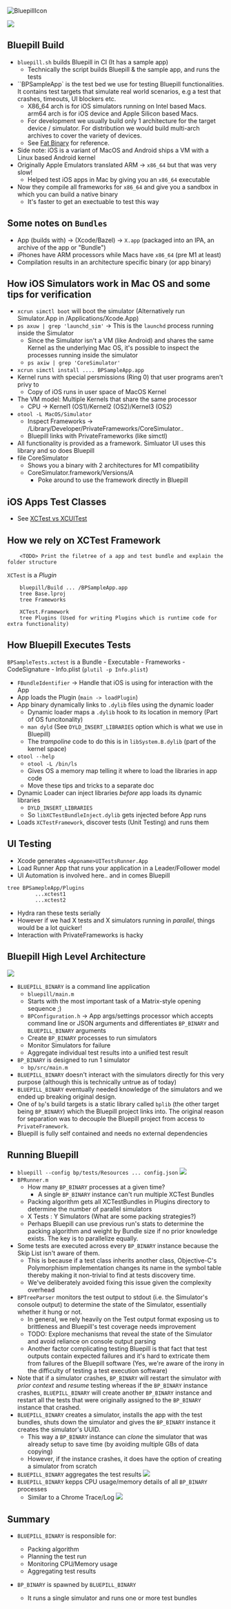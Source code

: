 ![BluepillIcon](doc/img/bluepill_text.png)

![](https://github.com/linkedin/bluepill/workflows/master/badge.svg)


## Bluepill Build
- `bluepill.sh` builds Bluepill in CI (It has a sample app)
	- Technically the script builds Bluepill & the sample app, and runs the tests
- ``BPSampleApp` is the test bed we use for testing Bluepill functionalities. It contains test targets that simulate real world scenarios, e.g a test that crashes, timeouts, UI blockers etc.
	- X86_64 arch is for iOS simulators running on Intel based Macs. arm64 arch is for iOS device and Apple Silicon based Macs.
	- For development we usually build only 1 architecture for the target device / simulator. For distribution we would build multi-arch archives to cover the variety of devices.
	- See [Fat Binary](https://en.wikipedia.org/wiki/Fat_binary) for reference.
- Side note: iOS is a variant of MacOS and Android ships a VM with a Linux based Android kernel
- Originally Apple Emulators translated ARM -> `x86_64` but that was very slow!
	- Helped test iOS apps in Mac by giving you an `x86_64` executable
- Now they compile all frameworks for `x86_64` and give you a sandbox in which you can build a native binary
	- It's faster to get an exectuable to test this way


## Some notes on `Bundles`
- App (builds with) -> (Xcode/Bazel) -> `X.app` (packaged into an IPA, an archive of the app or "Bundle")
- iPhones have ARM processors while Macs have `x86_64` (pre M1 at least)
- Compilation results in an architecture specific binary (or app binary)

## How iOS Simulators work in Mac OS and some tips for verification
- `xcrun simctl boot` will boot the simulator (Alternatively run Simulator.App in /Applications/Xcode.App)
- `ps axuw | grep 'launchd_sim'` -> This is the `launchd` process running inside the Simulator
	- Since the Simulator isn't a VM (like Android) and shares the same Kernel as the underlying Mac OS, it's possible to inspect the processes running inside the simulator
	- `ps axiw | grep 'CoreSimulator'`
- `xcrun simctl install .... BPSampleApp.app`
- Kernel runs with special persmissions (Ring 0) that user programs aren't privy to
	- Copy of iOS runs in user space of MacOS Kernel
- The VM model: Multiple Kernels that share the same processor
	- CPU -> Kernel1 (OS1)/Kernel2 (OS2)/Kernel3 (OS2)
- `otool -L MacOS/Simulator`
	- Inspect Frameworks -> /Library/Developer/PrivateFrameworks/CoreSimulator..
	- Bluepill links with PrivateFrameworks (like simctl)
- All functionality is provided as a framework. Simluator UI uses this library and so does Bluepill
- file CoreSimulator
	- Shows you a binary with 2 architectures for M1 compatibility
	- CoreSimulator.framework/Versions/A
		- Poke around to use the framework directly in Bluepill

## iOS Apps Test Classes
- See [XCTest vs XCUITest](https://dzone.com/articles/xcuitest-the-emerging-ios-ui-test-automation-frame#:~:text=XCTest%20%E2%80%93%20Apple's%20official%20framework%20for,and%20components%20at%20any%20level.&text=XCUITest%20%E2%80%93%20A%20UI%20testing%20framework,in%20Swift%20or%20Objective%20C.)

## How we rely on XCTest Framework
```
	<TODO> Print the filetree of a app and test bundle and explain the folder structure
```

`XCTest` is a _Plugin_
```
	bluepill/Build ... /BPSampleApp.app
	tree Base.lproj
	tree Frameworks

	XCTest.Framework
	tree Plugins (Used for writing Plugins which is runtime code for extra functionality)
```

## How Bluepill Executes Tests
`BPSampleTests.xctest` is a Bundle
	- Executable
	- Frameworks
	- CodeSignature
	- Info.plist (`plutil -p Info.plist`)

- `FBundleIdentifier` -> Handle that iOS is using for interaction with the App
- App loads the Plugin (`main -> loadPlugin`)
- App binary dynamically links to `.dylib` files using the dynamic loader
	- Dynamic loader maps a `.dylib` hook to its location in memory (Part of OS funcitonality)
	- `man dyld` (See `DYLD_INSERT_LIBRARIES` option which is what we use in Bluepill)
	- The _trampoline_ code to do this is in `libSystem.B.dylib` (part of the kernel space)
- `otool --help`
	- `otool -L /bin/ls`
	- Gives OS a memory map telling it where to load the libraries in app code
	- <TODO> Move these tips and tricks to a separate doc
- Dynamic Loader can inject libraries *before* app loads its dynamic libraries
	- `DYLD_INSERT_LIBRARIES`
	- So `libXCTestBundleInject.dylib` gets injected before App runs
- Loads `XCTestFramework`, discover tests (Unit Testing) and runs them


## UI Testing
- Xcode generates `<Appname>UITestsRunner.App`
- Load Runner App that runs your application in a Leader/Follower model
- UI Automation is involved here.. and in comes Bluepill

```
tree BPSamepleApp/Plugins
		 ...xctest1
		 ...xctest2
```
- Hydra ran these tests serially
- However if we had X tests and X simulators running in _parallel_, things would be a lot quicker!
- Interaction with PrivateFrameworks is hacky

## Bluepill High Level Architecture
![](doc/img/architecture.png)

- `BLUEPILL_BINARY` is a command line application
	- `bluepill/main.m`
	- Starts with the most important task of a Matrix-style opening sequence ;)
	- `BPConfiguration.h` -> App args/settings processor which accepts command line or JSON arguments and differentiates `BP_BINARY` and `BLUEPILL_BINARY` arguments
	- Create `BP_BINARY` processes to run simulators
	- Monitor Simulators for failure
	- Aggregate individual test results into a unified test result
- `BP_BINARY` is designed to run 1 simulator
	- `bp/src/main.m`
- `BLUEPILL_BINARY` doesn't interact with the simulators directly for this very purpose (although this is technically untrue as of today)
- `BLUEPILL_BINARY` eventually needed knowledge of the simulators and we ended up breaking original design.
- One of `bp`'s build targets is a static library called `bplib` (the other target being `BP_BINARY`) which the Bluepill project links into. The original reason for separation was to decouple the Bluepill project from access to `PrivateFramework`.
- Bluepill is fully self contained and needs no external dependencies

## Running Bluepill
- `bluepill --config bp/tests/Resources ... config.json`
![](doc/img/config.png)
- `BPRunner.m`
	- How many `BP_BINARY` processes at a given time?
		- A single `BP_BINARY` instance can't run multiple XCTest Bundles
	- Packing algorithm gets all XCTestBundles in Plugins directory to determine the number of parallel simulators
	- X Tests : Y Simulators (What are some packing strategies?)
	- Perhaps Bluepill can use previous run's stats to determine the packing algorithm and weight by Bundle size if no prior knowledge exists. The key is to parallelize equally.
- Some tests are executed across every `BP_BINARY` instance because the Skip List isn't aware of them.
	- This is because if a test class inherits another class, Objective-C's Polymorphism implementation changes its name in the symbol table thereby making it non-trivial to find at tests discovery time.
	- We've deliberately avoided fixing this issue given the complexity overhead
- `BPTreeParser` monitors the test output to stdout (i.e. the Simulator's console output) to determine the state of the Simulator, essentially whether it hung or not.
	- In general, we rely heavily on the Test output format exposing us to brittleness and Bluepill's test coverage needs improvement
	- TODO: Explore mechanisms that reveal the state of the Simulator and avoid reliance on console output parsing
	- Another factor complicating testing Bluepill is that fact that test outputs contain expected failures and it's hard to extricate them from failures of the Bluepill software (Yes, we're aware of the irony in the difficulty of testing a test execution software)
- Note that if a simulator crashes, `BP_BINARY` will restart the simulator _with prior context_ and *resume* testing whereas if the `BP_BINARY` instance crashes, `BLUEPILL_BINARY` will create another `BP_BINARY` instance and restart all the tests that were originally assigned to the `BP_BINARY` instance that crashed.
- `BLUEPILL_BINARY` creates a simulator, installs the app with the test bundles, shuts down the simulator and gives the `BP_BINARY` instance it creates the simulator's UUID.
	- This way a `BP_BINARY` instance can _clone_ the simulator that was already setup to save time (by avoiding multiple GBs of data copying)
	- However, if the instance crashes, it does have the option of creating a simulator from scratch
- `BLUEPILL_BINARY` aggregates the test results
![](doc/img/test_result.png)
- `BLUEPILL_BINARY` kepps CPU usage/memory details of all `BP_BINARY` processes
	- Similar to a Chrome Trace/Log
![](doc/img/lifespan.png)

## Summary
- `BLUEPILL_BINARY` is responsible for:
	- Packing algorithm
	- Planning the test run
	- Monitoring CPU/Memory usage
	- Aggregating test results

- `BP_BINARY` is spawned by `BLUEPILL_BINARY`
	- It runs a single simulator and runs one or more test bundles




